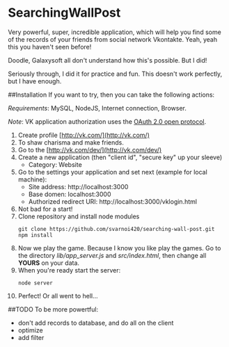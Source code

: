 SearchingWallPost
======
Very powerful, super, incredible application, which will help you find some of the records of your friends from social network Vkontakte.
Yeah, yeah this you haven't seen before!

Doodle, Galaxysoft all don't understand how this's possible. But I did!

Seriously through, I did it for practice and fun. This doesn't work perfectly, but I have enough.

##Installation
If you want to try, then you can take the following actions:

*Requirements*: MySQL, NodeJS, Internet connection, Browser.

*Note*: VK application authorization uses the [OAuth 2.0 open protocol](http://oauth.net/2/).

1. Create profile [http://vk.com/](http://vk.com/)
2. To shaw charisma and make friends.
3. Go to the [http://vk.com/dev/](http://vk.com/dev/)
4. Create a new application (then "client id", "secure key" up your sleeve)
    - Category: Website
5. Go to the settings your application and set next (example for local machine):
    - Site address: http://localhost:3000
    - Base domen: localhost:3000
    - Authorized redirect URI: http://localhost:3000/vklogin.html
6. Not bad for a start!
7. Clone repository and install node modules
    ```
    git clone https://github.com/svarnoi420/searching-wall-post.git
    npm install
    ```
8. Now we play the game. Because I know you like play the games. Go to the directory *lib/app_server.js* and *src/index.html*, then change all **YOURS** on your data.
9. When you're ready start the server:
    ```
    node server
    ```
10. Perfect! Or all went to hell...

##TODO
To be more powertful:
- don't add records to database, and do all on the client
- optimize
- add filter